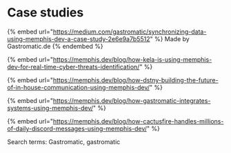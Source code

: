 # Case studies

{% embed url="https://medium.com/gastromatic/synchronizing-data-using-memphis-dev-a-case-study-2e6e9a7b5512" %}
Made by Gastromatic.de
{% endembed %}

{% embed url="https://memphis.dev/blog/how-kela-is-using-memphis-dev-for-real-time-cyber-threats-identification/" %}

{% embed url="https://memphis.dev/blog/how-dstny-building-the-future-of-in-house-communication-using-memphis-dev/" %}

{% embed url="https://memphis.dev/blog/how-gastromatic-integrates-systems-using-memphis-dev/" %}

{% embed url="https://memphis.dev/blog/how-cactusfire-handles-millions-of-daily-discord-messages-using-memphis-dev/" %}

Search terms: Gastromatic, gastromatic
